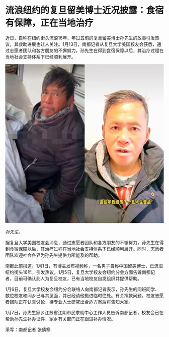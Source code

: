 # 流浪纽约的复旦留美博士近况披露：食宿有保障，正在当地治疗

近日，自称在纽约街头流浪16年、年过五旬的复旦留美博士孙先生的故事引发热议，其救助进展也让人关注。1月13日，南都记者从复旦大学美国校友会获悉，通过志愿者团队和各方朋友的不懈努力，孙先生在得到食宿保障以后，其治疗过程在当地社会支持体系下已经顺利展开。

![5ca2669ea6e99b0e1d04b3b9da004710.jpg](https://raw.githubusercontent.com/qqhsx/qqnews_image/main/2024/01/13/流浪纽约的复旦留美博士近况披露：食宿有保障，正在当地治疗/5ca2669ea6e99b0e1d04b3b9da004710.jpg)

 _孙先生。_

据复旦大学美国校友会消息，通过志愿者团队和各方朋友的不懈努力，孙先生在得到食宿保障以后，其治疗过程在当地社会支持体系下已经顺利展开。同时，志愿者团队欢迎社会各界为孙先生提供力所能及的帮助。

南都此前报道，1月1日，有博主发布视频称，一名男子自称中国留美博士，已流浪纽约街头16年，引发热议。1月5日，复旦大学校友会纽约分会方面告诉南都记者，目前可确认此人为复旦校友，已有当地校友自发组织并提供帮助。

1月6日，复旦大学校友会纽约分会联络人向南都记者表示，孙先生的同班同学、数位校友和同乡已与其见面，并已经请他搬进临时住处。有关捐款问题，校友志愿者团队正在认真讨论，待专业人士研究出合适方案后将告知大家。

1月7日，孙先生家乡江苏省江阴市民求助中心工作人员告诉南都记者，校友会已在帮助孙先生补办证件，家乡有关部门正在跟进补办情况。

采写：南都记者 张倩寒

